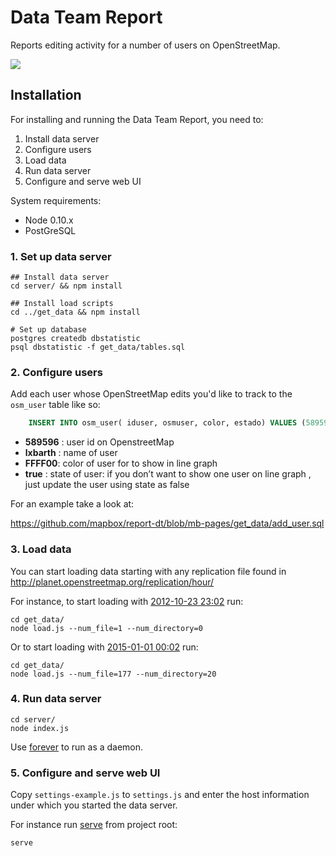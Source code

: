 # Data Team Report

Reports editing activity for a number of users on OpenStreetMap.

![](https://s3.amazonaws.com/f.cl.ly/items/020L3h1h0s3g3a3x1T34/Screen%20Shot%202015-02-02%20at%2010.16.03%20PM.png)

## Installation

For installing and running the Data Team Report, you need to:

1. Install data server
2. Configure users
3. Load data
4. Run data server
5. Configure and serve web UI

System requirements:

- Node 0.10.x
- PostGreSQL

### 1. Set up data server

    ## Install data server
    cd server/ && npm install

    ## Install load scripts
    cd ../get_data && npm install

    # Set up database
    postgres createdb dbstatistic
    psql dbstatistic -f get_data/tables.sql

### 2. Configure users

Add each user whose OpenStreetMap edits you'd like to track to the `osm_user` table like so:

``` sql 
	INSERT INTO osm_user( iduser, osmuser, color, estado) VALUES (589596,'lxbarth','FFFF00',true);
```

- **589596** : user id on OpenstreetMap
- **lxbarth** : name of user
- **FFFF00**: color of user for to show in line graph
- **true** : state of user: if you don’t want to show one user on line graph , just update the user using state as false

For an example take a look at:

https://github.com/mapbox/report-dt/blob/mb-pages/get_data/add_user.sql

### 3. Load data

You can start loading data starting with any replication file found in http://planet.openstreetmap.org/replication/hour/

For instance, to start loading with [2012-10-23 23:02](http://planet.openstreetmap.org/replication/hour/000/001/) run:

    cd get_data/
    node load.js --num_file=1 --num_directory=0

Or to start loading with [2015-01-01 00:02](http://planet.openstreetmap.org/replication/hour/000/020/) run:

    cd get_data/
    node load.js --num_file=177 --num_directory=20

### 4. Run data server

    cd server/
    node index.js

Use [forever](http://labs.telasocial.com/nodejs-forever-daemon/) to run as a daemon.

### 5. Configure and serve web UI

Copy `settings-example.js` to `settings.js` and enter the host information under which you started the data server.

For instance run [serve](https://www.npmjs.com/package/serve) from project root:

    serve
